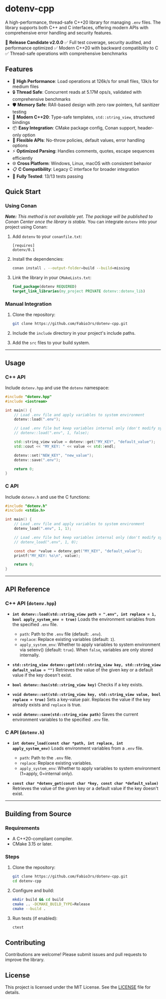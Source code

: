 # dotenv-cpp

A high-performance, thread-safe C++20 library for managing `.env` files. The library supports both C++ and C interfaces, offering modern APIs with comprehensive error handling and security features.

🎉 **Release Candidate v2.0.0**
✅ Full test coverage, security audited, and performance optimized
✅ Modern C++20 with backward compatibility to C
✅ Thread-safe operations with comprehensive benchmarks

## Features

- 🚀 **High Performance**: Load operations at 126k/s for small files, 13k/s for medium files
- 🔒 **Thread Safe**: Concurrent reads at 5.17M ops/s, validated with comprehensive benchmarks
- 🛡️ **Memory Safe**: RAII-based design with zero raw pointers, full sanitizer testing
- 🎯 **Modern C++20**: Type-safe templates, `std::string_view`, structured bindings
- 📦 **Easy Integration**: CMake package config, Conan support, header-only option
- 🔧 **Flexible APIs**: No-throw policies, default values, error handling options
- ⚡ **Optimized Parsing**: Handles comments, quotes, escape sequences efficiently
- 🌐 **Cross Platform**: Windows, Linux, macOS with consistent behavior
- 📋 **C Compatibility**: Legacy C interface for broader integration
- 🧪 **Fully Tested**: 13/13 tests passing

## Quick Start

### Using Conan

***Note:*** *This method is not available yet. The package will be published to Conan Center once the library is stable.*
You can integrate `dotenv` into your project using Conan:

1. Add `dotenv` to your `conanfile.txt`:
   ```plaintext
   [requires]
   dotenv/0.1
   ```

2. Install the dependencies:
   ```bash
   conan install . --output-folder=build --build=missing
   ```

3. Link the library in your `CMakeLists.txt`:
   ```cmake
   find_package(dotenv REQUIRED)
   target_link_libraries(my_project PRIVATE dotenv::dotenv_lib)
   ```

### Manual Integration

1. Clone the repository:
   ```bash
   git clone https://github.com/Fabio3rs/dotenv-cpp.git
   ```

2. Include the `include` directory in your project's include paths.

3. Add the `src` files to your build system.

---

## Usage

### C++ API

Include `dotenv.hpp` and use the `dotenv` namespace:

```cpp
#include "dotenv.hpp"
#include <iostream>

int main() {
    // Load .env file and apply variables to system environment
    dotenv::load(".env");

    // Load .env file but keep variables internal only (don't modify system env)
    // dotenv::load(".env", 1, false);

    std::string_view value = dotenv::get("MY_KEY", "default_value");
    std::cout << "MY_KEY: " << value << std::endl;

    dotenv::set("NEW_KEY", "new_value");
    dotenv::save(".env");

    return 0;
}
```

### C API

Include `dotenv.h` and use the C functions:

```c
#include "dotenv.h"
#include <stdio.h>

int main() {
    // Load .env file and apply variables to system environment
    dotenv_load(".env", 1, 1);

    // Load .env file but keep variables internal only (don't modify system env)
    // dotenv_load(".env", 1, 0);

    const char *value = dotenv_get("MY_KEY", "default_value");
    printf("MY_KEY: %s\n", value);

    return 0;
}
```

---

## API Reference

### C++ API (`dotenv.hpp`)

- **`int dotenv::load(std::string_view path = ".env", int replace = 1, bool apply_system_env = true)`**
  Loads the environment variables from the specified `.env` file.
  - `path`: Path to the `.env` file (default: `.env`).
  - `replace`: Replace existing variables (default: `1`).
  - `apply_system_env`: Whether to apply variables to system environment via setenv() (default: `true`). When `false`, variables are only stored internally.

- **`std::string_view dotenv::get(std::string_view key, std::string_view default_value = "")`**
  Retrieves the value of the given key or a default value if the key doesn't exist.

- **`bool dotenv::has(std::string_view key)`**
  Checks if a key exists.

- **`void dotenv::set(std::string_view key, std::string_view value, bool replace = true)`**
  Sets a key-value pair. Replaces the value if the key already exists and `replace` is true.

- **`void dotenv::save(std::string_view path)`**
  Saves the current environment variables to the specified `.env` file.

### C API (`dotenv.h`)

- **`int dotenv_load(const char *path, int replace, int apply_system_env)`**
  Loads environment variables from a `.env` file.
  - `path`: Path to the `.env` file.
  - `replace`: Replace existing variables.
  - `apply_system_env`: Whether to apply variables to system environment (1=apply, 0=internal only).

- **`const char *dotenv_get(const char *key, const char *default_value)`**
  Retrieves the value of the given key or a default value if the key doesn't exist.

---

## Building from Source

### Requirements

- A C++20-compliant compiler.
- CMake 3.15 or later.

### Steps

1. Clone the repository:
   ```bash
   git clone https://github.com/Fabio3rs/dotenv-cpp.git
   cd dotenv-cpp
   ```

2. Configure and build:
   ```bash
   mkdir build && cd build
   cmake .. -DCMAKE_BUILD_TYPE=Release
   cmake --build .
   ```

3. Run tests (if enabled):
   ```bash
   ctest
   ```

## Contributing

Contributions are welcome! Please submit issues and pull requests to improve the library.

## License

This project is licensed under the MIT License. See the [LICENSE](LICENSE) file for details.
